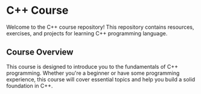 # C++ Course

Welcome to the C++ course repository! This repository contains resources, exercises, and projects for learning C++ programming language.

## Course Overview

This course is designed to introduce you to the fundamentals of C++ programming. Whether you're a beginner or have some programming experience, this course will cover essential topics and help you build a solid foundation in C++.